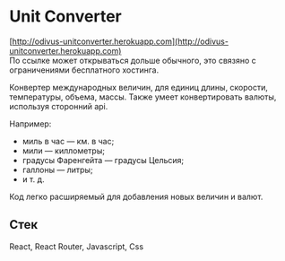 # Unit Converter
[http://odivus-unitconverter.herokuapp.com](http://odivus-unitconverter.herokuapp.com)  
По ссылке может открываться дольше обычного, это связяно с ограничениями бесплатного хостинга.

Конвертер международных величин, для единиц длины, скорости, температуры, объема, массы. Также умеет конвертировать валюты, используя сторонний api.

Например:
- миль в час — км. в час;
- мили — киллометры;
- градусы Фаренгейта — градусы Цельсия;
- галлоны — литры;
- и т. д.

Код легко расширяемый для добавления новых величин и валют.

## Стек
React, React Router, Javascript, Css

